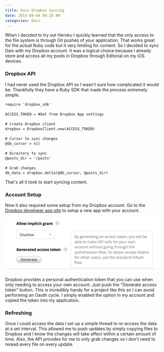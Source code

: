 ```yaml
---
title: Dais Dropbox Syncing
date: 2014-09-04 09:20 AM
categories: Dais
---
```


When I decided to try out Heroku I quickly learned that the only access to the file system is through Git pushes of your application. That works great for the actual Ruby code but it very limiting for content. So I decided to sync Dais with my Dropbox account. It was a logical choice because I already store and access all my posts in Dropbox through Editorial on my iOS devices.

### Dropbox API

I had never used the Dropbox API so I wasn't sure how complicated it would be. Thankfully they have a Ruby SDK that made the process extremely simple.

	require 'dropbox_sdk'

	ACCESS_TOKEN = #Get from Dropbox App settings

	# Create Dropbox client
	dropbox = DropboxClient.new(ACCESS_TOKEN)

	# Cursor to sync changes
	@db_cursor = nil

	# Directory to sync
	@posts_dir = '/posts'

	# Grab changes
	db_data = dropbox.delta(@db_cursor, @posts_dir)

That's all it took to start syncing content.

### Account Setup

Now it also required some setup from my Dropbox account. Go to the [Dropbox developer app site](https://www.dropbox.com/developers/apps) to setup a new app with your account.

![Dropbox access token](../Images/dropbox-access-token.jpg)

Dropbox provides a personal authentication token that you can use when only needing to access your own account. Just push the "Generate access token" button. This is incredibly handy for a project like this so I can avoid performing an Oauth cycle. I simply enabled the option in my account and copied the token into my application.

### Refreshing

Once I could access the data I set up a simple thread to re-access the data at a set interval. This allowed me to push updates by simply copying files to Dropbox and I know the changes will take affect within a certain amount of time. Also, the API provides for me to only grab changes so I don't need to reread every file on every update.
